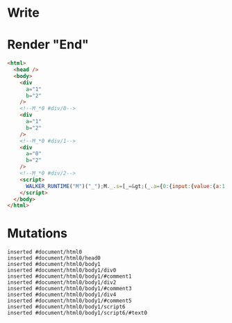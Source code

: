 # Write
  <div a=1 b=2></div><!--M_*0 #div/0--><div a=1 b=2></div><!--M_*0 #div/1--><div a=0 b=2></div><!--M_*0 #div/2--><script>WALKER_RUNTIME("M")("_");M._.s=[_=>(_.a={0:{input:{value:{a:1,b:2}},a:0}})];M._.e=[0,"packages/translator-tags/src/__tests__/fixtures/update-dynamic-attrs/template.marko_0_input_a",0,"packages/translator-tags/src/__tests__/fixtures/update-dynamic-attrs/template.marko_0_input"];M._.d=1;M._.w()</script>


# Render "End"
```html
<html>
  <head />
  <body>
    <div
      a="1"
      b="2"
    />
    <!--M_*0 #div/0-->
    <div
      a="1"
      b="2"
    />
    <!--M_*0 #div/1-->
    <div
      a="0"
      b="2"
    />
    <!--M_*0 #div/2-->
    <script>
      WALKER_RUNTIME("M")("_");M._.s=[_=&gt;(_.a={0:{input:{value:{a:1,b:2}},a:0}})];M._.e=[0,"packages/translator-tags/src/__tests__/fixtures/update-dynamic-attrs/template.marko_0_input_a",0,"packages/translator-tags/src/__tests__/fixtures/update-dynamic-attrs/template.marko_0_input"];M._.d=1;M._.w()
    </script>
  </body>
</html>
```

# Mutations
```
inserted #document/html0
inserted #document/html0/head0
inserted #document/html0/body1
inserted #document/html0/body1/div0
inserted #document/html0/body1/#comment1
inserted #document/html0/body1/div2
inserted #document/html0/body1/#comment3
inserted #document/html0/body1/div4
inserted #document/html0/body1/#comment5
inserted #document/html0/body1/script6
inserted #document/html0/body1/script6/#text0
```
